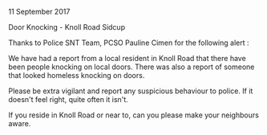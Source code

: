11 September 2017

Door Knocking - Knoll Road Sidcup

Thanks to Police SNT Team, PCSO Pauline Cimen for the following alert :

We have had a report from a local resident in Knoll Road that there have been people knocking on local doors. There was also a report of someone that looked homeless knocking on doors.

Please be extra vigilant and report any suspicious behaviour to police. If it doesn't feel right, quite often it isn't.

If you reside in Knoll Road or near to, can you please make your neighbours aware.
